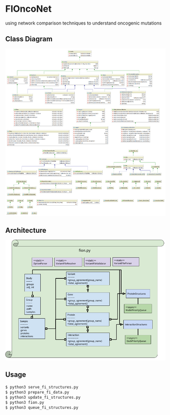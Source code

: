 # FIOncoNet
using network comparison techniques to understand oncogenic mutations

## Class Diagram
![FIOncoNet Class Diagram](doc/vis/ClassDiagram.png)

## Architecture
![FIOncoNet Architecture](doc/vis/Architecture.png)

## Usage
```
$ python3 serve_fi_structures.py
$ python3 prepare_fi_data.py
$ python3 update_fi_structures.py
$ python3 fion.py
$ python3 queue_fi_structures.py
```
